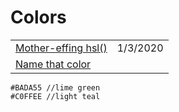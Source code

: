 # Colors

|  |  |
| :--- | :--- |
| [Mother-effing hsl\(\)](https://mothereffinghsl.com/) | 1/3/2020 |
| [Name that color](http://chir.ag/projects/name-that-color/#6195ED) |  |

```text
#BADA55 //lime green 
#C0FFEE //light teal
```


